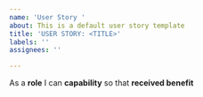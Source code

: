 ```yaml
---
name: 'User Story '
about: This is a default user story template
title: 'USER STORY: <TITLE>'
labels: ''
assignees: ''

---
```


As a **role** I can **capability** so that **received benefit**
